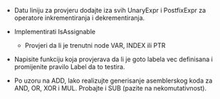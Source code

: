 * Datu liniju za provjeru dodajte iza svih UnaryExpr i PostfixExpr za operatore inkrementiranja i dekrementiranja.

* Implementirati IsAssignable
  * Provjeri da li je trenutni node VAR, INDEX ili PTR

* Napisite funkciju koja provjerava da li je goto labela vec definisana i promijenite pravilo Label da to testira.

* Po uzoru na ADD, lako realizujte generisanje asemblerskog koda za AND, OR, XOR i MUL. Probajte i SUB (pazite na nekomutativnost).



